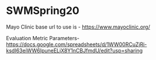 # SWMSpring20

Mayo Clinic base url to use is - https://www.mayoclinic.org/

Evaluation Metric Parameters- https://docs.google.com/spreadsheets/d/1WW00RCuZjRi-ksdI63eiWW6IpuneELjX8Y1nCBJfmdU/edit?usp=sharing
